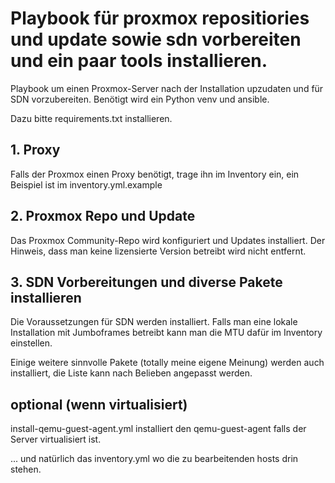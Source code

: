 # Playbook für proxmox repositiories und update sowie sdn vorbereiten und ein paar tools installieren.
Playbook um einen Proxmox-Server nach der Installation upzudaten und für SDN vorzubereiten.
Benötigt wird ein Python venv und ansible.

Dazu bitte requirements.txt installieren.

## 1. Proxy
Falls der Proxmox einen Proxy benötigt, trage ihn im Inventory ein, ein Beispiel ist im inventory.yml.example

## 2. Proxmox Repo und Update
Das Proxmox Community-Repo wird konfiguriert und Updates installiert.
Der Hinweis, dass man keine lizensierte Version betreibt wird nicht entfernt.

## 3. SDN Vorbereitungen und diverse Pakete installieren
Die Voraussetzungen für SDN werden installiert.
Falls man eine lokale Installation mit Jumboframes betreibt kann man die MTU dafür im Inventory einstellen.

Einige weitere sinnvolle Pakete (totally meine eigene Meinung) werden auch installiert, die Liste kann nach Belieben angepasst werden.

## optional (wenn virtualisiert)
install-qemu-guest-agent.yml installiert den qemu-guest-agent falls der Server virtualisiert ist.

... und natürlich das inventory.yml wo die zu bearbeitenden hosts drin stehen.